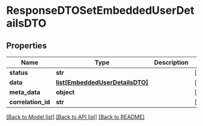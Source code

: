 # ResponseDTOSetEmbeddedUserDetailsDTO

## Properties
Name | Type | Description | Notes
------------ | ------------- | ------------- | -------------
**status** | **str** |  | [optional] 
**data** | [**list[EmbeddedUserDetailsDTO]**](EmbeddedUserDetailsDTO.md) |  | [optional] 
**meta_data** | **object** |  | [optional] 
**correlation_id** | **str** |  | [optional] 

[[Back to Model list]](../README.md#documentation-for-models) [[Back to API list]](../README.md#documentation-for-api-endpoints) [[Back to README]](../README.md)

